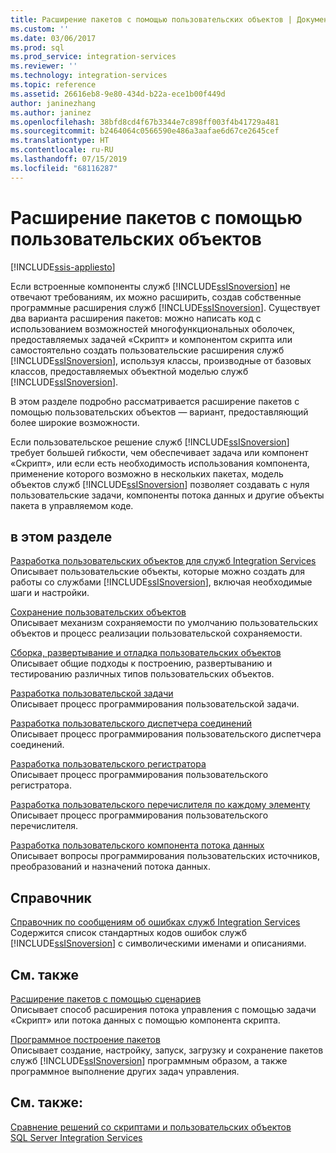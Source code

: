 ```yaml
---
title: Расширение пакетов с помощью пользовательских объектов | Документы Майкрософт
ms.custom: ''
ms.date: 03/06/2017
ms.prod: sql
ms.prod_service: integration-services
ms.reviewer: ''
ms.technology: integration-services
ms.topic: reference
ms.assetid: 26616eb8-9e80-434d-b22a-ece1b00f449d
author: janinezhang
ms.author: janinez
ms.openlocfilehash: 38bfd8cd4f67b3344e7c898ff003f4b41729a481
ms.sourcegitcommit: b2464064c0566590e486a3aafae6d67ce2645cef
ms.translationtype: HT
ms.contentlocale: ru-RU
ms.lasthandoff: 07/15/2019
ms.locfileid: "68116287"
---
```

# <a name="extending-packages-with-custom-objects"></a>Расширение пакетов с помощью пользовательских объектов

[!INCLUDE[ssis-appliesto](../../includes/ssis-appliesto-ssvrpluslinux-asdb-asdw-xxx.md)]


  Если встроенные компоненты служб [!INCLUDE[ssISnoversion](../../includes/ssisnoversion-md.md)] не отвечают требованиям, их можно расширить, создав собственные программные расширения служб [!INCLUDE[ssISnoversion](../../includes/ssisnoversion-md.md)]. Существует два варианта расширения пакетов: можно написать код с использованием возможностей многофункциональных оболочек, предоставляемых задачей «Скрипт» и компонентом скрипта или самостоятельно создать пользовательские расширения служб [!INCLUDE[ssISnoversion](../../includes/ssisnoversion-md.md)], используя классы, производные от базовых классов, предоставляемых объектной моделью служб [!INCLUDE[ssISnoversion](../../includes/ssisnoversion-md.md)].  
  
 В этом разделе подробно рассматривается расширение пакетов с помощью пользовательских объектов — вариант, предоставляющий более широкие возможности.  
  
 Если пользовательское решение служб [!INCLUDE[ssISnoversion](../../includes/ssisnoversion-md.md)] требует большей гибкости, чем обеспечивает задача или компонент «Скрипт», или если есть необходимость использования компонента, применение которого возможно в нескольких пакетах, модель объектов служб [!INCLUDE[ssISnoversion](../../includes/ssisnoversion-md.md)] позволяет создавать с нуля пользовательские задачи, компоненты потока данных и другие объекты пакета в управляемом коде.  
  
## <a name="in-this-section"></a>в этом разделе  
 [Разработка пользовательских объектов для служб Integration Services](../../integration-services/extending-packages-custom-objects/developing-custom-objects-for-integration-services.md)  
 Описывает пользовательские объекты, которые можно создать для работы со службами [!INCLUDE[ssISnoversion](../../includes/ssisnoversion-md.md)], включая необходимые шаги и настройки.  
  
 [Сохранение пользовательских объектов](../../integration-services/extending-packages-custom-objects/persisting-custom-objects.md)  
 Описывает механизм сохраняемости по умолчанию пользовательских объектов и процесс реализации пользовательской сохраняемости.  
  
 [Сборка, развертывание и отладка пользовательских объектов](../../integration-services/extending-packages-custom-objects/building-deploying-and-debugging-custom-objects.md)  
 Описывает общие подходы к построению, развертыванию и тестированию различных типов пользовательских объектов.  
  
 [Разработка пользовательской задачи](../../integration-services/extending-packages-custom-objects/task/developing-a-custom-task.md)  
 Описывает процесс программирования пользовательской задачи.  
  
 [Разработка пользовательского диспетчера соединений](../../integration-services/extending-packages-custom-objects/connection-manager/developing-a-custom-connection-manager.md)  
 Описывает процесс программирования пользовательского диспетчера соединений.  
  
 [Разработка пользовательского регистратора](../../integration-services/extending-packages-custom-objects/log-provider/developing-a-custom-log-provider.md)  
 Описывает процесс программирования пользовательского регистратора.  
  
 [Разработка пользовательского перечислителя по каждому элементу](../../integration-services/extending-packages-custom-objects/foreach-enumerator/developing-a-custom-foreach-enumerator.md)  
 Описывает процесс программирования пользовательского перечислителя.  
  
 [Разработка пользовательского компонента потока данных](../../integration-services/extending-packages-custom-objects/data-flow/developing-a-custom-data-flow-component.md)  
 Описывает вопросы программирования пользовательских источников, преобразований и назначений потока данных.  
  
## <a name="reference"></a>Справочник  
 [Справочник по сообщениям об ошибках служб Integration Services](../../integration-services/integration-services-error-and-message-reference.md)  
 Содержится список стандартных кодов ошибок служб [!INCLUDE[ssISnoversion](../../includes/ssisnoversion-md.md)] с символическими именами и описаниями.  
  
## <a name="related-sections"></a>См. также  
 [Расширение пакетов с помощью сценариев](../../integration-services/extending-packages-scripting/extending-packages-with-scripting.md)  
 Описывает способ расширения потока управления с помощью задачи «Скрипт» или потока данных с помощью компонента скрипта.  
  
 [Программное построение пакетов](../../integration-services/building-packages-programmatically/building-packages-programmatically.md)  
 Описывает создание, настройку, запуск, загрузку и сохранение пакетов служб [!INCLUDE[ssISnoversion](../../includes/ssisnoversion-md.md)] программным образом, а также программное выполнение других задач управления.  
  
## <a name="see-also"></a>См. также:  
 [Сравнение решений со скриптами и пользовательских объектов](../../integration-services/extending-packages-scripting/comparing-scripting-solutions-and-custom-objects.md)   
 [SQL Server Integration Services](../../integration-services/sql-server-integration-services.md)  
  
  
